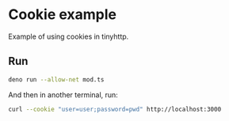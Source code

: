 # Cookie example

Example of using cookies in tinyhttp.

## Run

```sh
deno run --allow-net mod.ts
```

And then in another terminal, run:

```sh
curl --cookie "user=user;password=pwd" http://localhost:3000
```
